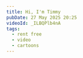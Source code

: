 ```yaml
---
title: Hi, I'm Timmy
pubDate: 27 May 2025 20:25
videoId: _ILBQPlb4nA
tags: 
  - rent free
  - video
  - cartoons
---
```


